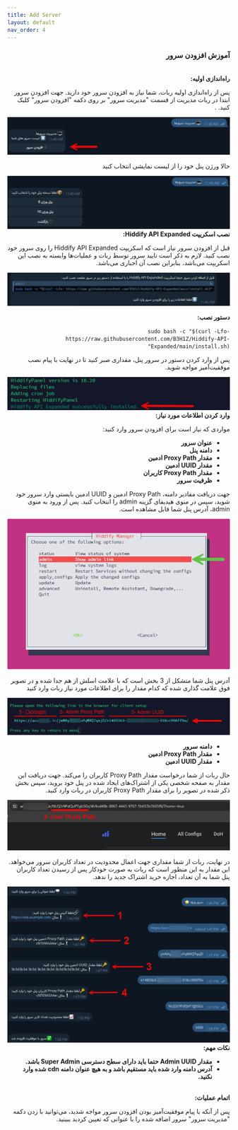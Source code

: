 ```yaml
---
title: Add Server
layout: default
nav_order: 4
---
```


<head>
    <meta charset="utf-8">
    <link rel="stylesheet" href="style.css">
</head>
<div dir="rtl">

<h3>آموزش افزودن سرور</h3>
<br>
<b>راه‌اندازی اولیه:</b>
<p>پس از راه‌اندازی اولیه ربات، شما نیاز به افزودن سرور خود دارید. جهت افزودن سرور ابتدا در ربات مدیریت از قسمت "مدیریت سرور" بر روی دکمه "افزودن سرور" کلیک کنید. .</p>
<img src="assets/images/add_server/add-server-1.png" class="centered">
<p>حالا ورژن پنل خود را از لیست نمایشی انتخاب کنید</p>
<img src="assets/images/add_server/add-server-2.png" class="centered">
<br>
<b>نصب اسکریپت Hiddify API Expanded:</b>
<p>قبل از افزودن سرور نیاز است که اسکریپت Hiddify API Expanded را روی سرور خود نصب کنید. لازم به ذکر است تایید سرور توسط ربات و عملیات‌ها وابسته به نصب این اسکریپت می‌باشد، بنابراین نصب آن اجباری می‌باشد.</p>
<img src="assets/images/add_server/add-server-3.png" class="centered">

<p><b>دستور نصب:</b></p>
<code>sudo bash -c "$(curl -Lfo- https://raw.githubusercontent.com/B3H1Z/Hiddify-API-Expanded/main/install.sh)"</code>
<br>
<p>پس از وارد کردن دستور در سرور پنل، مقداری صبر کنید تا در نهایت با پیام نصب موفقیت‌آمیز مواجه شوید.</p>
<img src="assets/images/add_server/add-server-7.png" class="centered">
<br>
<b>وارد کردن اطلاعات مورد نیاز:</b>
<p>مواردی که نیاز است برای افزودن سرور وارد کنید:</p>
<ul>
    <li><strong>عنوان سرور</strong></li>
    <li><strong>دامنه پنل</strong></li>
    <li><strong>مقدار Proxy Path ادمین</strong></li>
    <li><strong>مقدار UUID ادمین</strong></li>
    <li><strong>مقدار Proxy Path کاربران</strong></li>
    <li><strong>ظرفیت سرور</strong></li>
</ul>

<p>جهت دریافت مقادیر دامنه، Proxy Path ادمین و UUID ادمین بایستی وارد سرور خود شوید، سپس در منوی هیدیفای گزینه admin را انتخاب کنید. پس از ورود به منوی admin، آدرس پنل شما قابل مشاهده است.</p>
<img src="assets/images/add_server/add-server-5.png" class="centered">

<p>آدرس پنل شما متشکل از 3 بخش است که با علامت اسلش از هم جدا شده و در تصویر فوق علامت گذاری شده که کدام مقدار را برای اطلاعات مورد نیاز ربات وارد کنید</p>
<img src="assets/images/add_server/add-server-6.png" class="centered">
<ul>
    <li><strong>دامنه سرور</strong></li>
    <li><strong>مقدار Proxy Path ادمین</strong></li>
    <li><strong>مقدار UUID ادمین</strong></li>
</ul>

<p>حال ربات از شما درخواست مقدار Proxy Path کاربران را می‌کند. جهت دریافت این مقدار به صفحه شخصی یکی از اشتراک‌های ایجاد شده در پنل خود بروید، سپس بخش ذکر شده در تصویر را برای مقدار Proxy Path کاربران در ربات وارد کنید.</p>
<img src="assets/images/add_server/add-server-8.png" class="centered">

<p>در نهایت، ربات از شما مقداری جهت اعمال محدودیت در تعداد کاربران سرور می‌خواهد. این مقدار به این منظور است که ربات به صورت خودکار پس از رسیدن تعداد کاربران پنل شما به آن تعداد، اجازه خرید اشتراک جدید را ندهد.</p>
<img src="assets/images/add_server/add-server-9.png" class="centered">

<br>
<b>نکات مهم:</b>
<ul>
    <li><strong>مقدار Admin UUID حتما باید دارای سطح دسترسی Super Admin باشد.</strong></li>
    <li><strong>آدرس دامنه وارد شده باید مستقیم باشد و به هیچ عنوان دامنه cdn شده وارد نکنید.</strong></li>
</ul>

<br>
<b>اتمام عملیات:</b>
<p>پس از آنکه با پیام موفقیت‌آمیز بودن افزودن سرور مواجه شدید، می‌توانید با زدن دکمه "مدیریت سرور" سرور اضافه شده را با عنوانی که تعیین کردید ببینید.</p>

</div>
